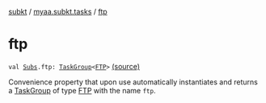 [subkt](../index.md) / [myaa.subkt.tasks](index.md) / [ftp](./ftp.md)

# ftp

`val `[`Subs`](-subs/index.md)`.ftp: `[`TaskGroup`](-task-group/index.md)`<`[`FTP`](-f-t-p/index.md)`>` [(source)](https://github.com/Myaamori/SubKt/blob/0.1.19/src/main/kotlin/myaa/subkt/tasks/tasks.kt#L2283)

Convenience property that upon use automatically instantiates and returns a
[TaskGroup](-task-group/index.md) of type [FTP](-f-t-p/index.md) with the name `ftp`.

